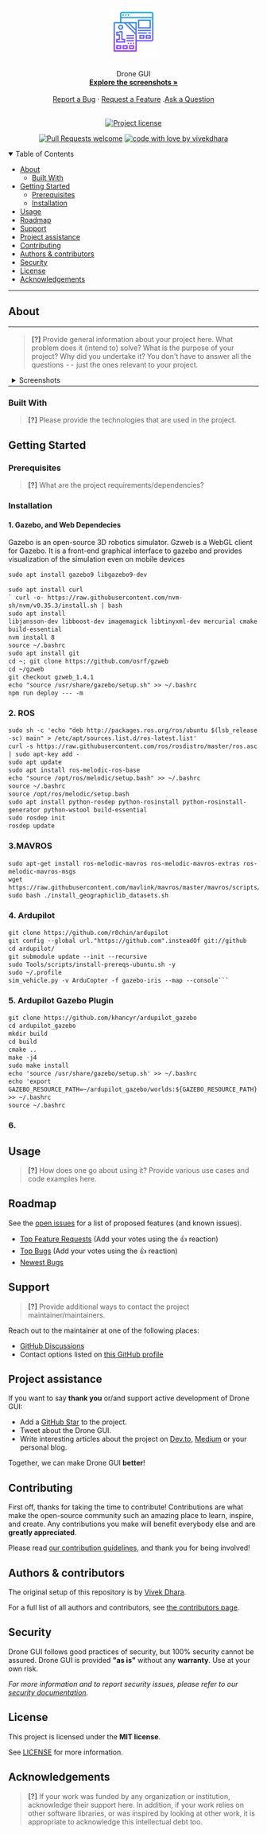 <h1 align="center">
  <a href="https://github.com/vivekdhara/drone-gui">
    <!-- Please provide path to your logo here -->
    <img src="docs/images/logo.svg" alt="Logo" width="100" height="100">
  </a>
</h1>

<div align="center">
  Drone GUI
  <br />
  <a href="#about"><strong>Explore the screenshots »</strong></a>
  <br />
  <br />
  <a href="https://github.com/vivekdhara/drone-gui/issues/new?assignees=&labels=bug&template=01_BUG_REPORT.md&title=bug%3A+">Report a Bug</a>
  ·
  <a href="https://github.com/vivekdhara/drone-gui/issues/new?assignees=&labels=enhancement&template=02_FEATURE_REQUEST.md&title=feat%3A+">Request a Feature</a>
  .<a href="https://github.com/vivekdhara/drone-gui/discussions">Ask a Question</a>
</div>

<div align="center">
<br />

[![Project license](https://img.shields.io/github/license/vivekdhara/drone-gui.svg?style=flat-square)](LICENSE)

[![Pull Requests welcome](https://img.shields.io/badge/PRs-welcome-ff69b4.svg?style=flat-square)](https://github.com/vivekdhara/drone-gui/issues?q=is%3Aissue+is%3Aopen+label%3A%22help+wanted%22)
[![code with love by vivekdhara](https://img.shields.io/badge/%3C%2F%3E%20with%20%E2%99%A5%20by-vivekdhara-ff1414.svg?style=flat-square)](https://github.com/vivekdhara)

</div>

<details open="open">
<summary>Table of Contents</summary>

- [About](#about)
  - [Built With](#built-with)
- [Getting Started](#getting-started)
  - [Prerequisites](#prerequisites)
  - [Installation](#installation)
- [Usage](#usage)
- [Roadmap](#roadmap)
- [Support](#support)
- [Project assistance](#project-assistance)
- [Contributing](#contributing)
- [Authors & contributors](#authors--contributors)
- [Security](#security)
- [License](#license)
- [Acknowledgements](#acknowledgements)

</details>

---

## About

<table><tr><td>

> **[?]**
> Provide general information about your project here.
> What problem does it (intend to) solve?
> What is the purpose of your project?
> Why did you undertake it?
> You don't have to answer all the questions -- just the ones relevant to your project.

<details>
<summary>Screenshots</summary>
<br>

> **[?]**
> Please provide your screenshots here.

|                               Home Page                               |                               Login Page                               |
| :-------------------------------------------------------------------: | :--------------------------------------------------------------------: |
| <img src="docs/images/screenshot.png" title="Home Page" width="100%"> | <img src="docs/images/screenshot.png" title="Login Page" width="100%"> |

</details>

</td></tr></table>

### Built With

> **[?]**
> Please provide the technologies that are used in the project.

## Getting Started

### Prerequisites

> **[?]**
> What are the project requirements/dependencies?

### Installation


#### 1. Gazebo, and Web Dependecies
Gazebo is an open-source 3D robotics simulator. Gzweb is a WebGL client for Gazebo. It is a front-end graphical interface to gazebo and provides visualization of the simulation even on mobile devices

```
sudo apt install gazebo9 libgazebo9-dev
```

```
sudo apt install curl
` curl -o- https://raw.githubusercontent.com/nvm-sh/nvm/v0.35.3/install.sh | bash
sudo apt install
libjansson-dev libboost-dev imagemagick libtinyxml-dev mercurial cmake build-essential
nvm install 8
source ~/.bashrc
sudo apt install git
cd ~; git clone https://github.com/osrf/gzweb
cd ~/gzweb
git checkout gzweb_1.4.1
echo "source /usr/share/gazebo/setup.sh" >> ~/.bashrc
npm run deploy --- -m
```

### 2. ROS 

```
sudo sh -c 'echo "deb http://packages.ros.org/ros/ubuntu $(lsb_release -sc) main" > /etc/apt/sources.list.d/ros-latest.list'
curl -s https://raw.githubusercontent.com/ros/rosdistro/master/ros.asc | sudo apt-key add -
sudo apt update
sudo apt install ros-melodic-ros-base
echo "source /opt/ros/melodic/setup.bash" >> ~/.bashrc
source ~/.bashrc
source /opt/ros/melodic/setup.bash
sudo apt install python-rosdep python-rosinstall python-rosinstall-generator python-wstool build-essential
sudo rosdep init
rosdep update
```

### 3.MAVROS

```
sudo apt-get install ros-melodic-mavros ros-melodic-mavros-extras ros-melodic-mavros-msgs
wget https://raw.githubusercontent.com/mavlink/mavros/master/mavros/scripts/install_geographiclib_datasets.sh
sudo bash ./install_geographiclib_datasets.sh   
```


### 4. Ardupilot

```
git clone https://github.com/r0chin/ardupilot
git config --global url."https://github.com".insteadOf git://github
cd ardupilot/
git submodule update --init --recursive
sudo Tools/scripts/install-prereqs-ubuntu.sh -y
sudo ~/.profile
sim_vehicle.py -v ArduCopter -f gazebo-iris --map --console```
```

### 5. Ardupilot Gazebo Plugin

```
git clone https://github.com/khancyr/ardupilot_gazebo
cd ardupilot_gazebo
mkdir build
cd build
cmake ..
make -j4
sudo make install
echo 'source /usr/share/gazebo/setup.sh' >> ~/.bashrc
echo 'export GAZEBO_RESOURCE_PATH=~/ardupilot_gazebo/worlds:${GAZEBO_RESOURCE_PATH}' >> ~/.bashrc
source ~/.bashrc
```



### 6.

## Usage

> **[?]**
> How does one go about using it?
> Provide various use cases and code examples here.

## Roadmap

See the [open issues](https://github.com/vivekdhara/drone-gui/issues) for a list of proposed features (and known issues).

- [Top Feature Requests](https://github.com/vivekdhara/drone-gui/issues?q=label%3Aenhancement+is%3Aopen+sort%3Areactions-%2B1-desc) (Add your votes using the 👍 reaction)
- [Top Bugs](https://github.com/vivekdhara/drone-gui/issues?q=is%3Aissue+is%3Aopen+label%3Abug+sort%3Areactions-%2B1-desc) (Add your votes using the 👍 reaction)
- [Newest Bugs](https://github.com/vivekdhara/drone-gui/issues?q=is%3Aopen+is%3Aissue+label%3Abug)

## Support

> **[?]**
> Provide additional ways to contact the project maintainer/maintainers.

Reach out to the maintainer at one of the following places:

- [GitHub Discussions](https://github.com/vivekdhara/drone-gui/discussions)
- Contact options listed on [this GitHub profile](https://github.com/vivekdhara)

## Project assistance

If you want to say **thank you** or/and support active development of Drone GUI:

- Add a [GitHub Star](https://github.com/vivekdhara/drone-gui) to the project.
- Tweet about the Drone GUI.
- Write interesting articles about the project on [Dev.to](https://dev.to/), [Medium](https://medium.com/) or your personal blog.

Together, we can make Drone GUI **better**!

## Contributing

First off, thanks for taking the time to contribute! Contributions are what make the open-source community such an amazing place to learn, inspire, and create. Any contributions you make will benefit everybody else and are **greatly appreciated**.


Please read [our contribution guidelines](docs/CONTRIBUTING.md), and thank you for being involved!

## Authors & contributors

The original setup of this repository is by [Vivek Dhara](https://github.com/vivekdhara).

For a full list of all authors and contributors, see [the contributors page](https://github.com/vivekdhara/drone-gui/contributors).

## Security

Drone GUI follows good practices of security, but 100% security cannot be assured.
Drone GUI is provided **"as is"** without any **warranty**. Use at your own risk.

_For more information and to report security issues, please refer to our [security documentation](docs/SECURITY.md)._

## License

This project is licensed under the **MIT license**.

See [LICENSE](LICENSE) for more information.

## Acknowledgements

> **[?]**
> If your work was funded by any organization or institution, acknowledge their support here.
> In addition, if your work relies on other software libraries, or was inspired by looking at other work, it is appropriate to acknowledge this intellectual debt too.
